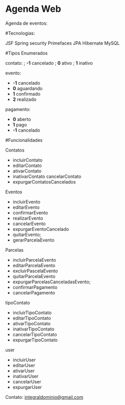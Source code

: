 # Agenda Web
Agenda de eventos:

#Tecnologias:

JSF
Spring security
Primefaces
JPA
Hibernate
MySQL



#Tipos Enumerados

contato: 
; <b>-1</b> cancelado
; <b>0</b> ativo
; <b>1</b> inativo

evento: 
* <b>-1</b> cancelado 
* <b>0</b> aguardando 
* <b>1</b> confirmado 
* <b>2</b> realizado 

pagamento: 
* <b>0</b> aberto 
* <b>1</b> pago 
* <b>-1</b> cancelado 

#Funcionalidades

Contatos

* incluirContato
* editarContato
* ativarContato
* inativarContato
cancelarContato
* expurgarContatosCancelados

Eventos

* incluirEvento
* editarEvento
* confirmarEvento
* realizarEvento
* cancelarEvento
* expurgarEventoCancelado
* quitarEvento;
* gerarParcelaEvento

Parcelas

* incluirParcelaEvento
* editarParcelaEvento
* excluirPascelaEvento
* quitarParcelaEvento
* expurgarParcelasCanceladasEvento;
* confirmarPagamento
* cancelarPagamento

tipoContato

* incluirTipoContato
* editarTipoContato
* ativarTipoContato
* inativarTipoContato
* cancelarTipoContato
* expurgarTipoContato

user

* incluirUser
* editarUser
* ativarUser
* inativarUser
* cancelarUser
* expurgarUser


Contato: integraldominio@gmail.com
